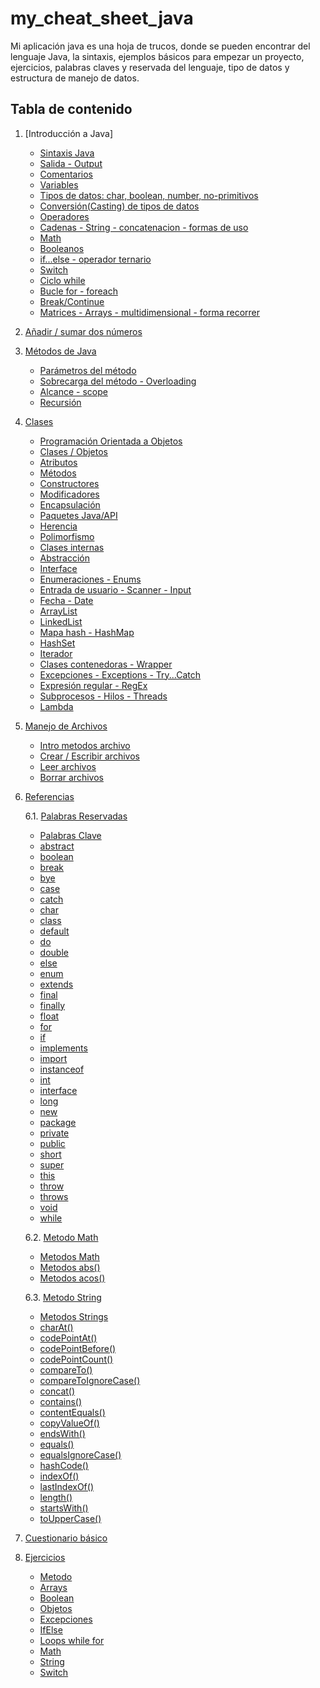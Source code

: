 # my_cheat_sheet_java
Mi aplicación java es una hoja de trucos, donde se pueden encontrar del lenguaje Java, la sintaxis, ejemplos básicos para empezar un proyecto, ejercicios, palabras claves y reservada del lenguaje, tipo de datos y estructura de manejo de datos.

## Tabla de contenido

1. [Introducción a Java]
    - [Sintaxis Java](https://github.com/yaormu/my_cheat_sheet_java/blob/main/src/com/yadev/Main.java)
    - [Salida - Output](https://github.com/yaormu/my_cheat_sheet_java/blob/main/src/com/yadev/Output.java)
    - [Comentarios](https://github.com/yaormu/my_cheat_sheet_java/blob/main/src/com/yadev/Comments.java)
    - [Variables](https://github.com/yaormu/my_cheat_sheet_java/blob/main/src/com/yadev/Variables.java)
    - [Tipos de datos: char, boolean, number, no-primitivos](https://github.com/yaormu/my_cheat_sheet_java/tree/main/src/com/yadev/DataTypes)
    - [Conversión(Casting) de tipos de datos](https://github.com/yaormu/my_cheat_sheet_java/blob/main/src/com/yadev/Casting.java)
    - [Operadores](https://github.com/yaormu/my_cheat_sheet_java/blob/main/src/com/yadev/Operators.java)
    - [Cadenas - String - concatenacion - formas de uso](https://github.com/yaormu/my_cheat_sheet_java/tree/main/src/com/yadev/Strings)
    - [Math](https://github.com/yaormu/my_cheat_sheet_java/blob/main/src/com/yadev/Math_Java.java)
    - [Booleanos](https://github.com/yaormu/my_cheat_sheet_java/blob/main/src/com/yadev/Booleans.java)
    - [if...else - operador ternario](https://github.com/yaormu/my_cheat_sheet_java/tree/main/src/com/yadev/IfElse)
    - [Switch](https://github.com/yaormu/my_cheat_sheet_java/blob/main/src/com/yadev/SwitchJava.java)
    - [Ciclo while](https://github.com/yaormu/my_cheat_sheet_java/blob/main/src/com/yadev/WhileLoop.java)
    - [Bucle for - foreach](https://github.com/yaormu/my_cheat_sheet_java/tree/main/src/com/yadev/ForLoop)
    - [Break/Continue](https://github.com/yaormu/my_cheat_sheet_java/blob/main/src/com/yadev/BreakAndContinue.java)
    - [Matrices - Arrays - multidimensional - forma recorrer](https://github.com/yaormu/my_cheat_sheet_java/tree/main/src/com/yadev/ArraysJava)

2. [Añadir / sumar dos números](https://github.com/yaormu/my_cheat_sheet_java/blob/main/src/com/yadev/AnadirDosNumeros.java)

3. [Métodos de Java](https://github.com/yaormu/my_cheat_sheet_java/blob/main/src/com/yadev/Methods/Methods.java)
    - [Parámetros del método](https://github.com/yaormu/my_cheat_sheet_java/blob/main/src/com/yadev/Methods/ParametersAndArguments.java)
    - [Sobrecarga del método - Overloading](https://github.com/yaormu/my_cheat_sheet_java/blob/main/src/com/yadev/Methods/Overloading.java)
    - [Alcance -  scope](https://github.com/yaormu/my_cheat_sheet_java/blob/main/src/com/yadev/Methods/Scope.java)
    - [Recursión](https://github.com/yaormu/my_cheat_sheet_java/blob/main/src/com/yadev/Methods/Recursion.java)

4. [Clases](https://github.com/yaormu/my_cheat_sheet_java/tree/main/src/com/yadev/JavaClasses)
    - [Programación Orientada a Objetos](https://github.com/yaormu/my_cheat_sheet_java/blob/main/src/com/yadev/JavaClasses/POO.java)
    - [Clases / Objetos](https://github.com/yaormu/my_cheat_sheet_java/blob/main/src/com/yadev/JavaClasses/Clases_Objetos.java)
    - [Atributos](https://github.com/yaormu/my_cheat_sheet_java/blob/main/src/com/yadev/JavaClasses/ClassAttributes.java)
    - [Métodos](https://github.com/yaormu/my_cheat_sheet_java/blob/main/src/com/yadev/JavaClasses/MetodosDeClase.java)
    - [Constructores](https://github.com/yaormu/my_cheat_sheet_java/blob/main/src/com/yadev/JavaClasses/Constructores.java)
    - [Modificadores](https://github.com/yaormu/my_cheat_sheet_java/blob/main/src/com/yadev/JavaClasses/Modificadores.java)
    - [Encapsulación](https://github.com/yaormu/my_cheat_sheet_java/blob/main/src/com/yadev/JavaClasses/Encapsulamiento.java)
    - [Paquetes Java/API](https://github.com/yaormu/my_cheat_sheet_java/blob/main/src/com/yadev/JavaClasses/PaqueteJavaAPI.java)
    - [Herencia](https://github.com/yaormu/my_cheat_sheet_java/blob/main/src/com/yadev/JavaClasses/Herencia.java)
    - [Polimorfismo](https://github.com/yaormu/my_cheat_sheet_java/blob/main/src/com/yadev/JavaClasses/Polimorfismo.java)
    - [Clases internas](https://github.com/yaormu/my_cheat_sheet_java/blob/main/src/com/yadev/JavaClasses/ClasesInternas.java)
    - [Abstracción](https://github.com/yaormu/my_cheat_sheet_java/blob/main/src/com/yadev/JavaClasses/Abstraccion.java)
    - [Interface](https://github.com/yaormu/my_cheat_sheet_java/blob/main/src/com/yadev/JavaClasses/Interfaz.java)
    - [Enumeraciones - Enums](https://github.com/yaormu/my_cheat_sheet_java/blob/main/src/com/yadev/JavaClasses/UsoDeEnum.java)
    - [Entrada de usuario - Scanner - Input](https://github.com/yaormu/my_cheat_sheet_java/blob/main/src/com/yadev/JavaClasses/ScannerEntrada.java)
    - [Fecha - Date](https://github.com/yaormu/my_cheat_sheet_java/blob/main/src/com/yadev/JavaClasses/DateAndTime.java)
    - [ArrayList](https://github.com/yaormu/my_cheat_sheet_java/blob/main/src/com/yadev/JavaClasses/JavaArrayList.java)
    - [LinkedList](https://github.com/yaormu/my_cheat_sheet_java/blob/main/src/com/yadev/JavaClasses/JavaLinkedList.java)
    - [Mapa hash - HashMap](https://github.com/yaormu/my_cheat_sheet_java/blob/main/src/com/yadev/JavaClasses/JavaHashMap.java)
    - [HashSet](https://github.com/yaormu/my_cheat_sheet_java/blob/main/src/com/yadev/JavaClasses/JavaHashSet.java)
    - [Iterador](https://github.com/yaormu/my_cheat_sheet_java/blob/main/src/com/yadev/JavaClasses/JavaIterator.java)
    - [Clases contenedoras - Wrapper ](https://github.com/yaormu/my_cheat_sheet_java/blob/main/src/com/yadev/JavaClasses/JavaWrapperClasses.java)
    - [Excepciones - Exceptions - Try...Catch](https://github.com/yaormu/my_cheat_sheet_java/blob/main/src/com/yadev/JavaClasses/ExcepcionesJava.java)
    - [Expresión regular - RegEx](https://github.com/yaormu/my_cheat_sheet_java/blob/main/src/com/yadev/JavaClasses/ExpresionesRegularesJava.java)
    - [Subprocesos - Hilos - Threads](https://github.com/yaormu/my_cheat_sheet_java/blob/main/src/com/yadev/JavaClasses/JavaThreadsSubprocesosHilos.java)
    - [Lambda](https://github.com/yaormu/my_cheat_sheet_java/blob/main/src/com/yadev/JavaClasses/JavaLambda.java)

5. [Manejo de Archivos](https://github.com/yaormu/my_cheat_sheet_java/tree/main/src/com/yadev/ManejoArchivos)
    - [Intro metodos archivo](https://github.com/yaormu/my_cheat_sheet_java/blob/main/src/com/yadev/ManejoArchivos/Archivos.java)
    - [Crear / Escribir archivos](https://github.com/yaormu/my_cheat_sheet_java/blob/main/src/com/yadev/ManejoArchivos/CrearEscribirArchivos.java)
    - [Leer archivos](https://github.com/yaormu/my_cheat_sheet_java/blob/main/src/com/yadev/ManejoArchivos/LeerArchivos.java)
    - [Borrar archivos](https://github.com/yaormu/my_cheat_sheet_java/blob/main/src/com/yadev/ManejoArchivos/EliminaArchivo.java)


6. [Referencias](https://github.com/yaormu/my_cheat_sheet_java/tree/main/src/com/yadev/Referencia)

   6.1. [Palabras Reservadas](https://github.com/yaormu/my_cheat_sheet_java/tree/main/src/com/yadev/Referencia/palabrasClaveReservadas)
    + [Palabras Clave](https://github.com/yaormu/my_cheat_sheet_java/blob/main/src/com/yadev/Referencia/palabrasClaveReservadas/ResumenPalabrasReservadas)
    + [abstract](https://github.com/yaormu/my_cheat_sheet_java/blob/main/src/com/yadev/Referencia/palabrasClaveReservadas/abstracta)
    + [boolean](https://github.com/yaormu/my_cheat_sheet_java/blob/main/src/com/yadev/Referencia/palabrasClaveReservadas/boolean)
    + [break](https://github.com/yaormu/my_cheat_sheet_java/blob/main/src/com/yadev/Referencia/palabrasClaveReservadas/break)
    + [bye](https://github.com/yaormu/my_cheat_sheet_java/blob/main/src/com/yadev/Referencia/palabrasClaveReservadas/bye)
    + [case](https://github.com/yaormu/my_cheat_sheet_java/blob/main/src/com/yadev/Referencia/palabrasClaveReservadas/case)
    + [catch](https://github.com/yaormu/my_cheat_sheet_java/blob/main/src/com/yadev/Referencia/palabrasClaveReservadas/catch)
    + [char](https://github.com/yaormu/my_cheat_sheet_java/blob/main/src/com/yadev/Referencia/palabrasClaveReservadas/char)
    + [class](https://github.com/yaormu/my_cheat_sheet_java/blob/main/src/com/yadev/Referencia/palabrasClaveReservadas/class)
    + [default](https://github.com/yaormu/my_cheat_sheet_java/blob/main/src/com/yadev/Referencia/palabrasClaveReservadas/default)
    + [do](https://github.com/yaormu/my_cheat_sheet_java/blob/main/src/com/yadev/Referencia/palabrasClaveReservadas/do)
    + [double](https://github.com/yaormu/my_cheat_sheet_java/blob/main/src/com/yadev/Referencia/palabrasClaveReservadas/double)
    + [else](https://github.com/yaormu/my_cheat_sheet_java/blob/main/src/com/yadev/Referencia/palabrasClaveReservadas/else)
    + [enum](https://github.com/yaormu/my_cheat_sheet_java/blob/main/src/com/yadev/Referencia/palabrasClaveReservadas/enum)
    + [extends](https://github.com/yaormu/my_cheat_sheet_java/blob/main/src/com/yadev/Referencia/palabrasClaveReservadas/extends)
    + [final](https://github.com/yaormu/my_cheat_sheet_java/blob/main/src/com/yadev/Referencia/palabrasClaveReservadas/final)
    + [finally](https://github.com/yaormu/my_cheat_sheet_java/blob/main/src/com/yadev/Referencia/palabrasClaveReservadas/finally)
    + [float](https://github.com/yaormu/my_cheat_sheet_java/blob/main/src/com/yadev/Referencia/palabrasClaveReservadas/float)
    + [for](https://github.com/yaormu/my_cheat_sheet_java/blob/main/src/com/yadev/Referencia/palabrasClaveReservadas/for)
    + [if](https://github.com/yaormu/my_cheat_sheet_java/blob/main/src/com/yadev/Referencia/palabrasClaveReservadas/if)
    + [implements](https://github.com/yaormu/my_cheat_sheet_java/blob/main/src/com/yadev/Referencia/palabrasClaveReservadas/implements)
    + [import](https://github.com/yaormu/my_cheat_sheet_java/blob/main/src/com/yadev/Referencia/palabrasClaveReservadas/import)
    + [instanceof](https://github.com/yaormu/my_cheat_sheet_java/blob/main/src/com/yadev/Referencia/palabrasClaveReservadas/instanceof)
    + [int](https://github.com/yaormu/my_cheat_sheet_java/blob/main/src/com/yadev/Referencia/palabrasClaveReservadas/int)
    + [interface](https://github.com/yaormu/my_cheat_sheet_java/blob/main/src/com/yadev/Referencia/palabrasClaveReservadas/interface)
    + [long](https://github.com/yaormu/my_cheat_sheet_java/blob/main/src/com/yadev/Referencia/palabrasClaveReservadas/long)
    + [new](https://github.com/yaormu/my_cheat_sheet_java/blob/main/src/com/yadev/Referencia/palabrasClaveReservadas/new)
    + [package](https://github.com/yaormu/my_cheat_sheet_java/blob/main/src/com/yadev/Referencia/palabrasClaveReservadas/package)
    + [private](https://github.com/yaormu/my_cheat_sheet_java/blob/main/src/com/yadev/Referencia/palabrasClaveReservadas/private)
    + [public](https://github.com/yaormu/my_cheat_sheet_java/blob/main/src/com/yadev/Referencia/palabrasClaveReservadas/public)
    + [short](https://github.com/yaormu/my_cheat_sheet_java/blob/main/src/com/yadev/Referencia/palabrasClaveReservadas/short)
    + [super](https://github.com/yaormu/my_cheat_sheet_java/blob/main/src/com/yadev/Referencia/palabrasClaveReservadas/super)
    + [this](https://github.com/yaormu/my_cheat_sheet_java/blob/main/src/com/yadev/Referencia/palabrasClaveReservadas/this)
    + [throw](https://github.com/yaormu/my_cheat_sheet_java/blob/main/src/com/yadev/Referencia/palabrasClaveReservadas/throw)
    + [throws](https://github.com/yaormu/my_cheat_sheet_java/blob/main/src/com/yadev/Referencia/palabrasClaveReservadas/throws)
    + [void](https://github.com/yaormu/my_cheat_sheet_java/blob/main/src/com/yadev/Referencia/palabrasClaveReservadas/void)
    + [while](https://github.com/yaormu/my_cheat_sheet_java/blob/main/src/com/yadev/Referencia/palabrasClaveReservadas/while)

   6.2. [Metodo Math](https://github.com/yaormu/my_cheat_sheet_java/tree/main/src/com/yadev/Referencia/metodosMathMatematicos)
    + [Metodos Math](https://github.com/yaormu/my_cheat_sheet_java/blob/main/src/com/yadev/Referencia/metodosMathMatematicos/ResumenMetodosMath)
    + [Metodos abs()](https://github.com/yaormu/my_cheat_sheet_java/blob/main/src/com/yadev/Referencia/metodosMathMatematicos/abs())
    + [Metodos acos()](https://github.com/yaormu/my_cheat_sheet_java/blob/main/src/com/yadev/Referencia/metodosMathMatematicos/acos())

   6.3. [Metodo String](https://github.com/yaormu/my_cheat_sheet_java/tree/main/src/com/yadev/Referencia/metodosStrings)
    + [Metodos Strings](https://github.com/yaormu/my_cheat_sheet_java/blob/main/src/com/yadev/Referencia/metodosStrings/ResumePalabrasMetodosStrings)
    + [charAt()](https://github.com/yaormu/my_cheat_sheet_java/blob/main/src/com/yadev/Referencia/metodosMathMatematicos/charAt())
    + [codePointAt()](https://github.com/yaormu/my_cheat_sheet_java/blob/main/src/com/yadev/Referencia/metodosMathMatematicos/codePointAt())
    + [codePointBefore()](https://github.com/yaormu/my_cheat_sheet_java/blob/main/src/com/yadev/Referencia/metodosMathMatematicos/codePointBefore())
    + [codePointCount()](https://github.com/yaormu/my_cheat_sheet_java/blob/main/src/com/yadev/Referencia/metodosMathMatematicos/codePointCount())
    + [compareTo()](https://github.com/yaormu/my_cheat_sheet_java/blob/main/src/com/yadev/Referencia/metodosMathMatematicos/compareTo())
    + [compareToIgnoreCase()](https://github.com/yaormu/my_cheat_sheet_java/blob/main/src/com/yadev/Referencia/metodosMathMatematicos/compareToIgnoreCase())
    + [concat()](https://github.com/yaormu/my_cheat_sheet_java/blob/main/src/com/yadev/Referencia/metodosMathMatematicos/concat())
    + [contains()](https://github.com/yaormu/my_cheat_sheet_java/blob/main/src/com/yadev/Referencia/metodosMathMatematicos/contains())
    + [contentEquals()](https://github.com/yaormu/my_cheat_sheet_java/blob/main/src/com/yadev/Referencia/metodosMathMatematicos/contentEquals())
    + [copyValueOf()](https://github.com/yaormu/my_cheat_sheet_java/blob/main/src/com/yadev/Referencia/metodosMathMatematicos/copyValueOf())
    + [endsWith()](https://github.com/yaormu/my_cheat_sheet_java/blob/main/src/com/yadev/Referencia/metodosMathMatematicos/endsWith())
    + [equals()](https://github.com/yaormu/my_cheat_sheet_java/blob/main/src/com/yadev/Referencia/metodosMathMatematicos/equals())
    + [equalsIgnoreCase()](https://github.com/yaormu/my_cheat_sheet_java/blob/main/src/com/yadev/Referencia/metodosMathMatematicos/equalsIgnoreCase())
    + [hashCode()](https://github.com/yaormu/my_cheat_sheet_java/blob/main/src/com/yadev/Referencia/metodosMathMatematicos/hashCode())
    + [indexOf()](https://github.com/yaormu/my_cheat_sheet_java/blob/main/src/com/yadev/Referencia/metodosMathMatematicos/indexOf())
    + [lastIndexOf()](https://github.com/yaormu/my_cheat_sheet_java/blob/main/src/com/yadev/Referencia/metodosMathMatematicos/lastIndexOf())
    + [length()](https://github.com/yaormu/my_cheat_sheet_java/blob/main/src/com/yadev/Referencia/metodosMathMatematicos/length())
    + [startsWith()](https://github.com/yaormu/my_cheat_sheet_java/blob/main/src/com/yadev/Referencia/metodosMathMatematicos/startsWith())
    + [toUpperCase()](https://github.com/yaormu/my_cheat_sheet_java/blob/main/src/com/yadev/Referencia/metodosMathMatematicos/toUpperCase())


7. [Cuestionario básico](https://github.com/yaormu/my_cheat_sheet_java/blob/main/Cuestionario_Java_w3schools.docx)

8. [Ejercicios](https://github.com/yaormu/my_cheat_sheet_java/tree/main/src/com/yadev/Exercises)
    + [Metodo](https://github.com/yaormu/my_cheat_sheet_java/blob/main/src/com/yadev/Exercises/ExercieseMethods.java)
    + [Arrays](https://github.com/yaormu/my_cheat_sheet_java/blob/main/src/com/yadev/Exercises/ExerciseArrays.java)
    + [Boolean](https://github.com/yaormu/my_cheat_sheet_java/blob/main/src/com/yadev/Exercises/ExerciseBoolean.java)
    + [Objetos](https://github.com/yaormu/my_cheat_sheet_java/blob/main/src/com/yadev/Exercises/ExerciseClassObjects.java)
    + [Excepciones](https://github.com/yaormu/my_cheat_sheet_java/blob/main/src/com/yadev/Exercises/ExerciseExecptions.java)
    + [IfElse](https://github.com/yaormu/my_cheat_sheet_java/blob/main/src/com/yadev/Exercises/ExerciseIfElse.java)
    + [Loops while for](https://github.com/yaormu/my_cheat_sheet_java/blob/main/src/com/yadev/Exercises/ExerciseLoops.java)
    + [Math](https://github.com/yaormu/my_cheat_sheet_java/blob/main/src/com/yadev/Exercises/ExerciseMath.java)
    + [String](https://github.com/yaormu/my_cheat_sheet_java/blob/main/src/com/yadev/Exercises/ExerciseStrings.java)
    + [Switch](https://github.com/yaormu/my_cheat_sheet_java/blob/main/src/com/yadev/Exercises/ExerciseSwitch.java)
